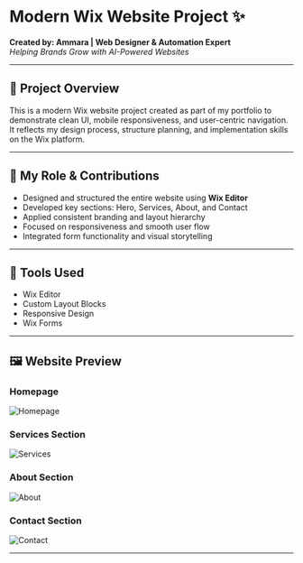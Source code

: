 # Modern Wix Website Project ✨

**Created by: Ammara | Web Designer & Automation Expert**  
*Helping Brands Grow with AI-Powered Websites*

---

## 📌 Project Overview

This is a modern Wix website project created as part of my portfolio to demonstrate clean UI, mobile responsiveness, and user-centric navigation. It reflects my design process, structure planning, and implementation skills on the Wix platform.

---

## 💼 My Role & Contributions

- Designed and structured the entire website using **Wix Editor**
- Developed key sections: Hero, Services, About, and Contact
- Applied consistent branding and layout hierarchy
- Focused on responsiveness and smooth user flow
- Integrated form functionality and visual storytelling

---

## 🔧 Tools Used

- Wix Editor
- Custom Layout Blocks
- Responsive Design
- Wix Forms

---

## 🖼️ Website Preview

### Homepage
![Homepage](./screenshots/homepage.png)

### Services Section
![Services](./screenshots/services.png)

### About Section
![About](./screenshots/about.png)

### Contact Section
![Contact](./screenshots/contact.png)

---
